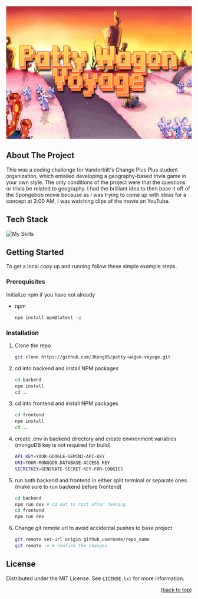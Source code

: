 <a id="readme-top"></a>

<!-- PROJECT LOGO -->
<br />
<div align="center">
  <a href="https://github.com/JKong05/patty-wagon-voyage.git">
    <img src="/frontend/src/assets/pattywagon.png" alt="Logo" width="1080" height="360">
  </a>
</div>

<!-- ABOUT THE PROJECT -->

## About The Project
This was a coding challenge for Vanderbilt's Change Plus Plus student organization, which entailed developing a 
geography-based trivia game in your own style. The only conditions of the project were that the questions or trivia
be related to geography. I had the brilliant idea to then base it off of the Spongebob movie because as I was trying to
come up with ideas for a concept at 3:00 AM, I was watching clips of the movie on YouTube.

## Tech Stack
![My Skills](https://skillicons.dev/icons?i=mongodb,express,react,nodejs)

<!-- GETTING STARTED -->

## Getting Started

To get a local copy up and running follow these simple example steps.

### Prerequisites
Initialize npm if you have not already
- npm
  ```sh
  npm install npm@latest -g
  ```

### Installation

1. Clone the repo
   ```sh
   git clone https://github.com/JKong05/patty-wagon-voyage.git
   ```
2. cd into backend and install NPM packages
   ```sh
   cd backend
   npm install
   cd ..
   ```
3. cd into frontend and install NPM packages
   ```sh
   cd frontend
   npm install
   cd ..
   ```
4. create .env in backend directory and create environment variables (mongoDB key is not required for build)
   ```sh
   API_KEY=YOUR-GOOGLE-GEMINI-API-KEY
   URI=YOUR-MONGODB-DATABASE-ACCESS KEY
   SECRETKEY=GENERATE-SECRET-KEY-FOR-COOKIES
   ```
5. run both backend and frontend in either split terminal or separate ones (make sure to run backend before frontend)
   ```sh
   cd backend
   npm run dev # cd out to root after running
   cd frontend
   npm run dev
   ```
6. Change git remote url to avoid accidental pushes to base project
   ```sh
   git remote set-url origin github_username/repo_name
   git remote -v # confirm the changes
   ```

<!-- LICENSE -->

## License

Distributed under the MIT License. See `LICENSE.txt` for more information.

<p align="right">(<a href="#readme-top">back to top</a>)</p>
